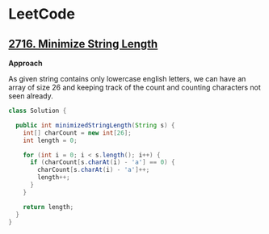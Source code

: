 # LeetCode

## [2716. Minimize String Length](https://leetcode.com/problems/minimize-string-length/)

**Approach**

As given string contains only lowercase english letters, we can have an array of size 26 and keeping track of the count and counting characters not seen already.

```java
class Solution {

  public int minimizedStringLength(String s) {
    int[] charCount = new int[26];
    int length = 0;

    for (int i = 0; i < s.length(); i++) {
      if (charCount[s.charAt(i) - 'a'] == 0) {
        charCount[s.charAt(i) - 'a']++;
        length++;
      }
    }

    return length;
  }
}
```
